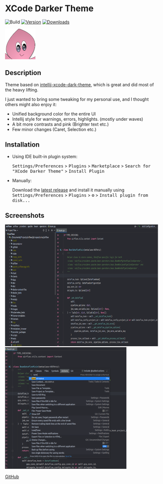 # XCode Darker Theme

![Build](https://github.com/pierrejeambrun/IntellijXCodeDarkerTheme/workflows/Build/badge.svg)
[![Version](https://img.shields.io/jetbrains/plugin/v/18890.svg)](https://plugins.jetbrains.com/plugin/18890)
[![Downloads](https://img.shields.io/jetbrains/plugin/d/18890.svg)](https://plugins.jetbrains.com/plugin/18890)

<img src="src/main/resources/META-INF/pluginIcon.svg" height="100" width="100">

<!-- Plugin description -->
## Description
Theme based on [intellij-xcode-dark-theme](https://github.com/antelle/intellij-xcode-dark-theme),
which is great and did most of the heavy lifting.

I just wanted to bring some tweaking for my personal use, and I thought others might also enjoy it:
- Unified background color for the entire UI
- Intellij style for warnings, errors, highlights. (mostly under waves)
- A bit more contrasts and pink (Brighter text etc.)
- Few minor changes (Caret, Selection etc.)

## Installation

- Using IDE built-in plugin system:
  
  <kbd>Settings/Preferences</kbd> > <kbd>Plugins</kbd> > <kbd>Marketplace</kbd> > <kbd>Search for "XCode Darker Theme"</kbd> >
  <kbd>Install Plugin</kbd>
  
- Manually:

  Download the [latest release](https://github.com/pierrejeambrun/IntellijXCodeDarkerTheme/releases/latest) and install it manually using
  <kbd>Settings/Preferences</kbd> > <kbd>Plugins</kbd> > <kbd>⚙️</kbd> > <kbd>Install plugin from disk...</kbd>

## Screenshots
<img src="https://github.com/pierrejeambrun/IntellijXCodeDarkerTheme/raw/master/images/screenshot-full.png" height="400" width="800">
<br/>
<img src="https://github.com/pierrejeambrun/IntellijXCodeDarkerTheme/raw/master/images/screenshot-actions.png" height="400" width="400">

[//]: # (![screenshot: ide]&#40;https://github.com/pierrejeambrun/IntellijXCodeDarkerTheme/raw/master/images/screenshot-full.png&#41;)
[//]: # (![screenshot: settings]&#40;https://github.com/pierrejeambrun/IntellijXCodeDarkerTheme/raw/master/images/screenshot-actions.png&#41;)


[GitHub](https://github.com/pierrejeambrun/IntellijXCodeDarkerTheme)
<!-- Plugin description end -->